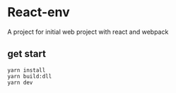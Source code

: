 # React-env
A project for initial web project with react and webpack

## get start
```shell
yarn install
yarn build:dll
yarn dev
```
